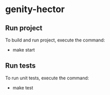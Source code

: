 # genity-hector

## Run project

To build and run project, execute the command:
- make start

## Run tests
To run unit tests, execute the command:
- make test